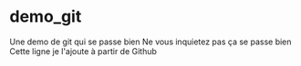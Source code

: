 # demo_git
Une demo de git qui se passe bien
Ne vous inquietez pas ça se passe bien
Cette ligne je l'ajoute à partir de Github
